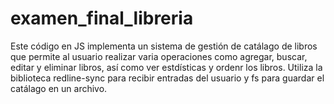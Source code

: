 # examen_final_libreria
Este código en JS implementa un sistema de gestión de catálago de libros que permite al usuario realizar varia operaciones 
como agregar, buscar, editar y eliminar libros, así como ver estdísticas y ordenr los libros.
Utiliza la biblioteca redline-sync para recibir entradas del usuario y fs para guardar el catálago en un archivo.
